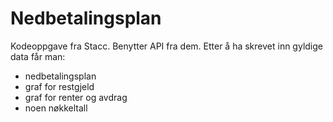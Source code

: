 # Nedbetalingsplan
Kodeoppgave fra Stacc. Benytter API fra dem. Etter å ha skrevet inn gyldige data får man:
 - nedbetalingsplan
 - graf for restgjeld
 - graf for renter og avdrag
 - noen nøkkeltall
